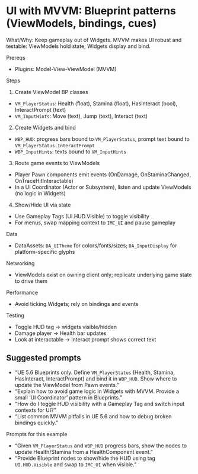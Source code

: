 # UI with MVVM: Blueprint patterns (ViewModels, bindings, cues)

What/Why: Keep gameplay out of Widgets. MVVM makes UI robust and testable: ViewModels hold state; Widgets display and bind.

Prereqs

- Plugins: Model-View-ViewModel (MVVM)

Steps

1) Create ViewModel BP classes
- `VM_PlayerStatus`: Health (float), Stamina (float), HasInteract (bool), InteractPrompt (text)
- `VM_InputHints`: Move (text), Jump (text), Interact (text)

2) Create Widgets and bind
- `WBP_HUD`: progress bars bound to `VM_PlayerStatus`, prompt text bound to `VM_PlayerStatus.InteractPrompt`
- `WBP_InputHints`: texts bound to `VM_InputHints`

3) Route game events to ViewModels
- Player Pawn components emit events (OnDamage, OnStaminaChanged, OnTraceHitInteractable)
- In a UI Coordinator (Actor or Subsystem), listen and update ViewModels (no logic in Widgets)

4) Show/Hide UI via state
- Use Gameplay Tags (UI.HUD.Visible) to toggle visibility
- For menus, swap mapping context to `IMC_UI` and pause gameplay

Data

- DataAssets: `DA_UITheme` for colors/fonts/sizes; `DA_InputDisplay` for platform-specific glyphs

Networking

- ViewModels exist on owning client only; replicate underlying game state to drive them

Performance

- Avoid ticking Widgets; rely on bindings and events

Testing

- Toggle HUD tag → widgets visible/hidden
- Damage player → Health bar updates
- Look at interactable → Interact prompt shows correct text

## Suggested prompts

- “UE 5.6 Blueprints only. Define `VM_PlayerStatus` (Health, Stamina, HasInteract, InteractPrompt) and bind it in `WBP_HUD`. Show where to update the ViewModel from Pawn events.”
- “Explain how to avoid game logic in Widgets with MVVM. Provide a small ‘UI Coordinator’ pattern in Blueprints.”
- “How do I toggle HUD visibility with a Gameplay Tag and switch input contexts for UI?”
- “List common MVVM pitfalls in UE 5.6 and how to debug broken bindings quickly.”

Prompts for this example

- “Given `VM_PlayerStatus` and `WBP_HUD` progress bars, show the nodes to update Health/Stamina from a HealthComponent event.”
- “Provide Blueprint nodes to show/hide the HUD using tag `UI.HUD.Visible` and swap to `IMC_UI` when visible.”


